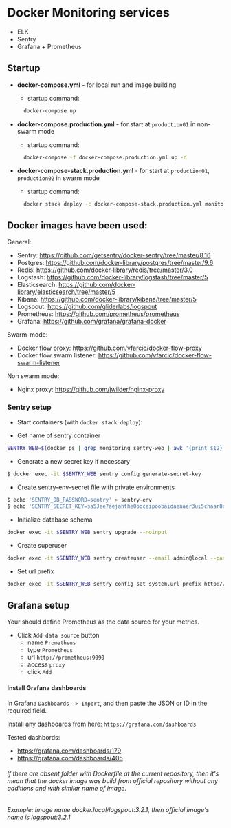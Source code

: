 # Docker Monitoring services
- ELK
- Sentry
- Grafana + Prometheus

## Startup
- **docker-compose.yml** - for local run and image building
  * startup command:
  ```sh
    docker-compose up
  ```

- **docker-compose.production.yml** - for start at `production01` in non-swarm mode
  * startup command:
  ```sh
    docker-compose -f docker-compose.production.yml up -d
  ```

- **docker-compose-stack.production.yml** - for start at `production01`, `production02` in swarm mode
  * startup command:
  ```sh
    docker stack deploy -c docker-compose-stack.production.yml monitoring
  ```

## Docker images have been used:
General:
* Sentry: https://github.com/getsentry/docker-sentry/tree/master/8.16
* Postgres: https://github.com/docker-library/postgres/tree/master/9.6
* Redis: https://github.com/docker-library/redis/tree/master/3.0
* Logstash: https://github.com/docker-library/logstash/tree/master/5
* Elasticsearch: https://github.com/docker-library/elasticsearch/tree/master/5
* Kibana: https://github.com/docker-library/kibana/tree/master/5
* Logspout: https://github.com/gliderlabs/logspout
* Prometheus: https://github.com/prometheus/prometheus
* Grafana: https://github.com/grafana/grafana-docker

Swarm-mode:
* Docker flow proxy: https://github.com/vfarcic/docker-flow-proxy
* Docker flow swarm listener: https://github.com/vfarcic/docker-flow-swarm-listener

Non swarm mode:
* Nginx proxy: https://github.com/jwilder/nginx-proxy

### Sentry setup

* Start containers (with `docker stack deploy`):

* Get name of sentry container

```sh
SENTRY_WEB=$(docker ps | grep monitoring_sentry-web | awk '{print $12}')
```

* Generate a new secret key if necessary

```sh
$ docker exec -it $SENTRY_WEB sentry config generate-secret-key
```

* Create sentry-env-secret file with private environments

```sh
$ echo 'SENTRY_DB_PASSWORD=sentry' > sentry-env
$ echo 'SENTRY_SECRET_KEY=sa5Jee7aejahthe0ooceipoobaidaenaer3ui5chaar8quai5b' > sentry-env-secret
```

* Initialize database schema

```sh
docker exec -it $SENTRY_WEB sentry upgrade --noinput
```

* Create superuser

```sh
docker exec -it $SENTRY_WEB sentry createuser --email admin@local --password password --superuser
```

* Set url prefix

```sh
docker exec -it $SENTRY_WEB sentry config set system.url-prefix http://sentry.local
```

## Grafana setup
Your should define Prometheus as the data source for your metrics.
- Click `Add data source` button
  - name `Prometheus`
  - type `Prometheus`
  - url `http://prometheus:9090`
  - access `proxy`
  - click `Add`

#### Install Grafana dashboards
In Grafana `Dashboards -> Import`, and then paste the JSON or ID in the required field.

Install any dashboards from here: `https://grafana.com/dashboards`

Tested dashbords:
- https://grafana.com/dashboards/179
- https://grafana.com/dashboards/405

###### If there are absent folder with Dockerfile at the current repository, then it's mean that the docker image was build from official repository without any additions and with similar name of image.
###### Example: Image name docker.local/logspout:3.2.1, then official image's name is logspout:3.2.1

